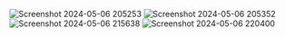 
![Screenshot 2024-05-06 205253](https://github.com/stevexserrano/Design-6/assets/116859332/c8ea453d-4c0a-4af4-80dd-6d98c1514d77)
![Screenshot 2024-05-06 205352](https://github.com/stevexserrano/Design-6/assets/116859332/b9ff5a38-239c-432d-822a-6241c6f55cc4)
![Screenshot 2024-05-06 215638](https://github.com/stevexserrano/Design-6/assets/116859332/58bf0a6c-6776-4451-9979-6bca64203e32)
![Screenshot 2024-05-06 220400](https://github.com/stevexserrano/Design-6/assets/116859332/098c617b-2dee-4f8d-94ad-c27ed3f27a85)
